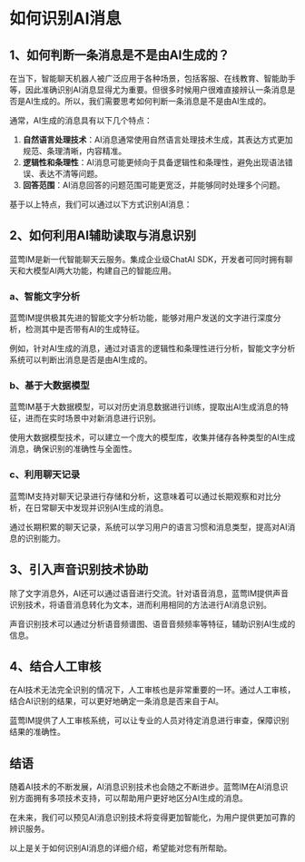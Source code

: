 # 如何识别AI消息

## 1、如何判断一条消息是不是由AI生成的？

在当下，智能聊天机器人被广泛应用于各种场景，包括客服、在线教育、智能助手等，因此准确识别AI消息显得尤为重要。但很多时候用户很难直接辨认一条消息是否是AI生成的。所以，我们需要思考如何判断一条消息是不是由AI生成的。

通常，AI生成的消息具有以下几个特点：
1. **自然语言处理技术**：AI消息通常使用自然语言处理技术生成，其表达方式更加规范、条理清晰，内容精准。
2. **逻辑性和条理性**：AI消息可能更倾向于具备逻辑性和条理性，避免出现语法错误、表达不清等问题。
3. **回答范围**：AI消息回答的问题范围可能更宽泛，并能够同时处理多个问题。

基于以上特点，我们可以通过以下方式识别AI消息：

## 2、如何利用AI辅助读取与消息识别

蓝莺IM是新一代智能聊天云服务。集成企业级ChatAI SDK，开发者可同时拥有聊天和大模型AI两大功能，构建自己的智能应用。

### a、智能文字分析

蓝莺IM提供极其先进的智能文字分析功能，能够对用户发送的文字进行深度分析，检测其中是否带有AI的生成特征。

例如，针对AI生成的消息，通过对语言的逻辑性和条理性进行分析，智能文字分析系统可以判断出消息是否是由AI生成的。

### b、基于大数据模型

蓝莺IM基于大数据模型，可以对历史消息数据进行训练，提取出AI生成消息的特征，进而在实时场景中对新消息进行识别。

使用大数据模型技术，可以建立一个庞大的模型库，收集并储存各种类型的AI生成消息，确保识别的准确性与全面性。

### c、利用聊天记录

蓝莺IM支持对聊天记录进行存储和分析，这意味着可以通过长期观察和对比分析，在日常聊天中发现并识别AI生成的消息。

通过长期积累的聊天记录，系统可以学习用户的语言习惯和消息类型，提高对AI消息的识别能力。

## 3、引入声音识别技术协助

除了文字消息外，AI还可以通过语音进行交流。针对语音消息，蓝莺IM提供声音识别技术，将语音消息转化为文本，进而利用相同的方法进行AI消息识别。

声音识别技术可以通过分析语音频谱图、语音音频频率等特征，辅助识别AI生成的信息。

## 4、结合人工审核

在AI技术无法完全识别的情况下，人工审核也是非常重要的一环。通过人工审核，结合AI识别的结果，可以更好地确定一条消息是否来自于AI。

蓝莺IM提供了人工审核系统，可以让专业的人员对待定消息进行审查，保障识别结果的准确性。

## 结语

随着AI技术的不断发展，AI消息识别技术也会随之不断进步。蓝莺IM在AI消息识别方面拥有多项技术支持，可以帮助用户更好地区分AI生成的消息。

在未来，我们可以预见AI消息识别技术将变得更加智能化，为用户提供更加可靠的辨识服务。

以上是关于如何识别AI消息的详细介绍，希望能对您有所帮助。